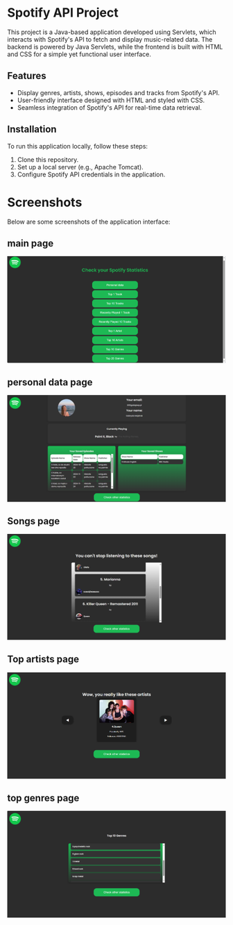 # Spotify API Project

This project is a Java-based application developed using Servlets, which interacts with Spotify's API to fetch and display music-related data. The backend is powered by Java Servlets, while the frontend is built with HTML and CSS for a simple yet functional user interface.

## Features
- Display genres, artists, shows, episodes and tracks from Spotify's API.
- User-friendly interface designed with HTML and styled with CSS.
- Seamless integration of Spotify's API for real-time data retrieval.

## Installation
To run this application locally, follow these steps:
1. Clone this repository.
2. Set up a local server (e.g., Apache Tomcat).
3. Configure Spotify API credentials in the application.

# Screenshots
Below are some screenshots of the application interface:

## main page
![Main page](main.PNG)

## personal data page
![personal page](personal_data.PNG)

## Songs page
![songs page](top_songs.PNG)

## Top artists page
![artists page](artists.PNG)

## top genres page
![genres page](genres.PNG)
